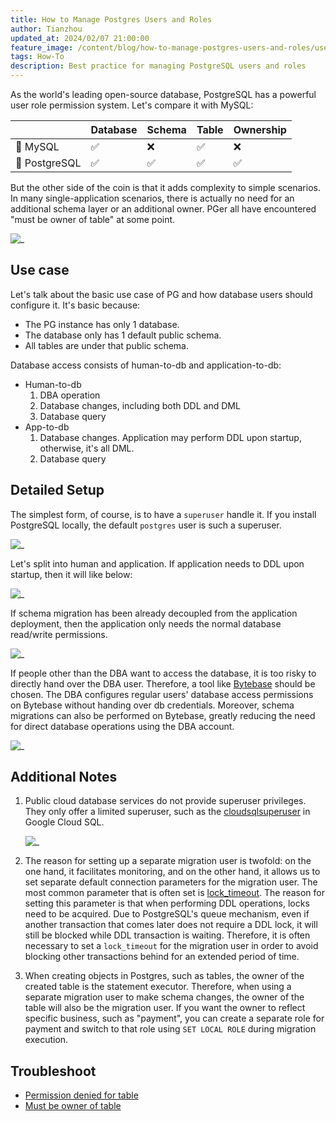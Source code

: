 ```yaml
---
title: How to Manage Postgres Users and Roles
author: Tianzhou
updated_at: 2024/02/07 21:00:00
feature_image: /content/blog/how-to-manage-postgres-users-and-roles/user-role-2.webp
tags: How-To
description: Best practice for managing PostgreSQL users and roles
---
```


As the world's leading open-source database, PostgreSQL has a powerful user role permission system. Let's compare it with MySQL:

|               | Database | Schema | Table | Ownership |
| ------------- | -------- | ------ | ----- | --------- |
| 🐬 MySQL      | ✅       | ❌     | ✅    | ❌        |
| 🐘 PostgreSQL | ✅       | ✅     | ✅    | ✅        |

But the other side of the coin is that it adds complexity to simple scenarios. In many single-application scenarios, there is actually no need for an additional schema layer or an additional owner. PGer all have encountered "must be owner of table" at some point.

![_](/content/blog/how-to-manage-postgres-users-and-roles/owner-error.webp)

## Use case

Let's talk about the basic use case of PG and how database users should configure it. It's basic because:

- The PG instance has only 1 database.
- The database only has 1 default public schema.
- All tables are under that public schema.

Database access consists of human-to-db and application-to-db:

- Human-to-db
  1. DBA operation
  1. Database changes, including both DDL and DML
  1. Database query
- App-to-db
  1. Database changes. Application may perform DDL upon startup, otherwise, it's all DML.
  1. Database query

## Detailed Setup

The simplest form, of course, is to have a `superuser` handle it. If you install PostgreSQL locally, the default `postgres` user is such a superuser.

![_](/content/blog/how-to-manage-postgres-users-and-roles/user-role-1.webp)

Let's split into human and application. If application needs to DDL upon startup, then it will like below:

![_](/content/blog/how-to-manage-postgres-users-and-roles/user-role-2.webp)

If schema migration has been already decoupled from the application deployment, then the application only needs
the normal database read/write permissions.

![_](/content/blog/how-to-manage-postgres-users-and-roles/user-role-3.webp)

If people other than the DBA want to access the database, it is too risky to directly hand over the DBA user. Therefore, a tool like [Bytebase](/) should be chosen. The DBA configures regular users' database access permissions on Bytebase without handing over db credentials. Moreover, schema migrations can also be performed on Bytebase, greatly reducing the need for direct database operations using the DBA account.

![_](/content/blog/how-to-manage-postgres-users-and-roles/user-role-4.webp)

## Additional Notes

1. Public cloud database services do not provide superuser privileges. They only offer a limited superuser, such as the [cloudsqlsuperuser](https://cloud.google.com/sql/docs/postgres/users) in Google Cloud SQL.

   ![_](/content/blog/how-to-manage-postgres-users-and-roles/cloudsql.webp)

1. The reason for setting up a separate migration user is twofold: on the one hand, it facilitates monitoring, and on the other hand, it allows us to set separate default connection parameters for the migration user. The most common parameter that is often set is [lock_timeout](https://www.postgresql.org/docs/current/runtime-config-client.html#GUC-LOCK-TIMEOUT). The reason for setting this parameter is that when performing DDL operations, locks need to be acquired. Due to PostgreSQL's queue mechanism, even if another transaction that comes later does not require a DDL lock, it will still be blocked while DDL transaction is waiting. Therefore, it is often necessary to set a `lock_timeout` for the migration user in order to avoid blocking other transactions behind for an extended period of time.

1. When creating objects in Postgres, such as tables, the owner of the created table is the statement executor. Therefore, when using a separate migration user to make schema changes, the owner of the table will also be the migration user. If you want the owner to reflect specific business, such as "payment", you can create a separate role for payment and switch to that role using `SET LOCAL ROLE` during migration execution.

## Troubleshoot

- [Permission denied for table](/docs/how-to/postgres/permission-denied-for-table-postgres/)
- [Must be owner of table](/docs/how-to/postgres/must-be-owner-of-table-postgres/)

